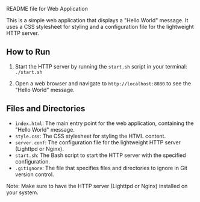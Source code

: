 README file for Web Application

This is a simple web application that displays a "Hello World" message. It uses a CSS stylesheet for styling and a configuration file for the lightweight HTTP server.

How to Run
-----------

1. Start the HTTP server by running the `start.sh` script in your terminal: `./start.sh`

2. Open a web browser and navigate to `http://localhost:8080` to see the "Hello World" message.

Files and Directories
--------------------

* `index.html`: The main entry point for the web application, containing the "Hello World" message.
* `style.css`: The CSS stylesheet for styling the HTML content.
* `server.conf`: The configuration file for the lightweight HTTP server (Lighttpd or Nginx).
* `start.sh`: The Bash script to start the HTTP server with the specified configuration.
* `.gitignore`: The file that specifies files and directories to ignore in Git version control.

Note: Make sure to have the HTTP server (Lighttpd or Nginx) installed on your system.